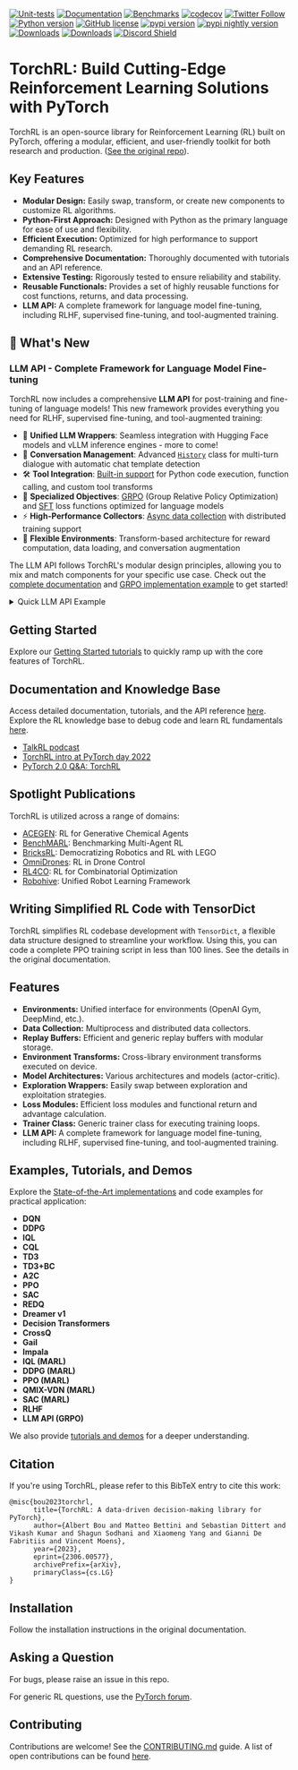 [![Unit-tests](https://github.com/pytorch/rl/actions/workflows/test-linux.yml/badge.svg)](https://github.com/pytorch/rl/actions/workflows/test-linux.yml)
[![Documentation](https://img.shields.io/badge/Documentation-blue.svg)](https://pytorch.org/rl/)
[![Benchmarks](https://img.shields.io/badge/Benchmarks-blue.svg)](https://pytorch.github.io/rl/dev/bench/)
[![codecov](https://codecov.io/gh/pytorch/rl/branch/main/graph/badge.svg?token=HcpK1ILV6r)](https://codecov.io/gh/pytorch/rl)
[![Twitter Follow](https://img.shields.io/twitter/follow/torchrl1?style=social)](https://twitter.com/torchrl1)
[![Python version](https://img.shields.io/pypi/pyversions/torchrl.svg)](https://www.python.org/downloads/)
[![GitHub license](https://img.shields.io/badge/license-MIT-blue.svg)](https://github.com/pytorch/rl/blob/main/LICENSE)
<a href="https://pypi.org/project/torchrl"><img src="https://img.shields.io/pypi/v/torchrl" alt="pypi version"></a>
<a href="https://pypi.org/project/torchrl-nightly"><img src="https://img.shields.io/pypi/v/torchrl-nightly?label=nightly" alt="pypi nightly version"></a>
[![Downloads](https://static.pepy.tech/personalized-badge/torchrl?period=total&units=international_system&left_color=blue&right_color=orange&left_text=Downloads)](https://pepy.tech/project/torchrl)
[![Downloads](https://static.pepy.tech/personalized-badge/torchrl-nightly?period=total&units=international_system&left_color=blue&right_color=orange&left_text=Downloads%20(nightly))](https://pepy.tech/project/torchrl-nightly)
[![Discord Shield](https://dcbadge.vercel.app/api/server/cZs26Qq3Dd)](https://discord.gg/cZs26Qq3Dd)

# TorchRL: Build Cutting-Edge Reinforcement Learning Solutions with PyTorch

TorchRL is an open-source library for Reinforcement Learning (RL) built on PyTorch, offering a modular, efficient, and user-friendly toolkit for both research and production. ([See the original repo](https://github.com/pytorch/rl)).

## Key Features

*   **Modular Design:** Easily swap, transform, or create new components to customize RL algorithms.
*   **Python-First Approach:** Designed with Python as the primary language for ease of use and flexibility.
*   **Efficient Execution:** Optimized for high performance to support demanding RL research.
*   **Comprehensive Documentation:** Thoroughly documented with tutorials and an API reference.
*   **Extensive Testing:** Rigorously tested to ensure reliability and stability.
*   **Reusable Functionals:** Provides a set of highly reusable functions for cost functions, returns, and data processing.
*   **LLM API:** A complete framework for language model fine-tuning, including RLHF, supervised fine-tuning, and tool-augmented training.

## 🚀 What's New

### LLM API - Complete Framework for Language Model Fine-tuning

TorchRL now includes a comprehensive **LLM API** for post-training and fine-tuning of language models! This new framework provides everything you need for RLHF, supervised fine-tuning, and tool-augmented training:

- 🤖 **Unified LLM Wrappers**: Seamless integration with Hugging Face models and vLLM inference engines - more to come!
- 💬 **Conversation Management**: Advanced [`History`](torchrl/data/llm/history.py) class for multi-turn dialogue with automatic chat template detection
- 🛠️ **Tool Integration**: [Built-in support](torchrl/envs/llm/transforms/) for Python code execution, function calling, and custom tool transforms
- 🎯 **Specialized Objectives**: [GRPO](torchrl/objectives/llm/grpo.py) (Group Relative Policy Optimization) and [SFT](torchrl/objectives/llm/sft.py) loss functions optimized for language models
- ⚡ **High-Performance Collectors**: [Async data collection](torchrl/collectors/llm/) with distributed training support
- 🔄 **Flexible Environments**: Transform-based architecture for reward computation, data loading, and conversation augmentation

The LLM API follows TorchRL's modular design principles, allowing you to mix and match components for your specific use case. Check out the [complete documentation](https://pytorch.org/rl/main/reference/llms.html) and [GRPO implementation example](https://github.com/pytorch/rl/tree/main/sota-implementations/grpo) to get started!

<details>
  <summary>Quick LLM API Example</summary>

```python
from torchrl.envs.llm import ChatEnv
from torchrl.modules.llm import TransformersWrapper
from torchrl.objectives.llm import GRPOLoss
from torchrl.collectors.llm import LLMCollector

# Create environment with Python tool execution
env = ChatEnv(
    tokenizer=tokenizer,
    system_prompt="You are an assistant that can execute Python code.",
    batch_size=[1]
).append_transform(PythonInterpreter())

# Wrap your language model
llm = TransformersWrapper(
    model=model,
    tokenizer=tokenizer,
    input_mode="history"
)

# Set up GRPO training
loss_fn = GRPOLoss(llm, critic, gamma=0.99)
collector = LLMCollector(env, llm, frames_per_batch=100)

# Training loop
for data in collector:
    loss = loss_fn(data)
    loss.backward()
    optimizer.step()
```

</details>


## Getting Started

Explore our [Getting Started tutorials](https://pytorch.org/rl/stable/index.html#getting-started) to quickly ramp up with the core features of TorchRL.

## Documentation and Knowledge Base

Access detailed documentation, tutorials, and the API reference [here](https://pytorch.org/rl/).  Explore the RL knowledge base to debug code and learn RL fundamentals [here](https://pytorch.org/rl/stable/reference/knowledge_base.html).

*   [TalkRL podcast](https://www.talkrl.com/episodes/vincent-moens-on-torchrl)
*   [TorchRL intro at PyTorch day 2022](https://youtu.be/cIKMhZoykEE)
*   [PyTorch 2.0 Q&A: TorchRL](https://www.youtube.com/live/myEfUoYrbts?feature=share)

## Spotlight Publications

TorchRL is utilized across a range of domains:

*   [ACEGEN](https://pubs.acs.org/doi/10.1021/acs.jcim.4c00895): RL for Generative Chemical Agents
*   [BenchMARL](https://www.jmlr.org/papers/v25/23-1612.html): Benchmarking Multi-Agent RL
*   [BricksRL](https://arxiv.org/abs/2406.17490): Democratizing Robotics and RL with LEGO
*   [OmniDrones](https://ieeexplore.ieee.org/abstract/document/10409589): RL in Drone Control
*   [RL4CO](https://arxiv.org/abs/2306.17100): RL for Combinatorial Optimization
*   [Robohive](https://proceedings.neurips.cc/paper_files/paper/2023/file/8a84a4341c375b8441b36836bb343d4e-Paper-Datasets_and_Benchmarks.pdf): Unified Robot Learning Framework

## Writing Simplified RL Code with TensorDict

TorchRL simplifies RL codebase development with `TensorDict`, a flexible data structure designed to streamline your workflow. Using this, you can code a complete PPO training script in less than 100 lines. See the details in the original documentation.

## Features

*   **Environments:** Unified interface for environments (OpenAI Gym, DeepMind, etc.).
*   **Data Collection:** Multiprocess and distributed data collectors.
*   **Replay Buffers:** Efficient and generic replay buffers with modular storage.
*   **Environment Transforms:** Cross-library environment transforms executed on device.
*   **Model Architectures:** Various architectures and models (actor-critic).
*   **Exploration Wrappers:** Easily swap between exploration and exploitation strategies.
*   **Loss Modules:** Efficient loss modules and functional return and advantage calculation.
*   **Trainer Class:** Generic trainer class for executing training loops.
*   **LLM API:** A complete framework for language model fine-tuning, including RLHF, supervised fine-tuning, and tool-augmented training.

## Examples, Tutorials, and Demos

Explore the [State-of-the-Art implementations](https://github.com/pytorch/rl/blob/main/sota-implementations/) and code examples for practical application:

*   **DQN**
*   **DDPG**
*   **IQL**
*   **CQL**
*   **TD3**
*   **TD3+BC**
*   **A2C**
*   **PPO**
*   **SAC**
*   **REDQ**
*   **Dreamer v1**
*   **Decision Transformers**
*   **CrossQ**
*   **Gail**
*   **Impala**
*   **IQL (MARL)**
*   **DDPG (MARL)**
*   **PPO (MARL)**
*   **QMIX-VDN (MARL)**
*   **SAC (MARL)**
*   **RLHF**
*   **LLM API (GRPO)**

We also provide [tutorials and demos](https://pytorch.org/rl/stable#tutorials) for a deeper understanding.

## Citation

If you're using TorchRL, please refer to this BibTeX entry to cite this work:
```
@misc{bou2023torchrl,
      title={TorchRL: A data-driven decision-making library for PyTorch}, 
      author={Albert Bou and Matteo Bettini and Sebastian Dittert and Vikash Kumar and Shagun Sodhani and Xiaomeng Yang and Gianni De Fabritiis and Vincent Moens},
      year={2023},
      eprint={2306.00577},
      archivePrefix={arXiv},
      primaryClass={cs.LG}
}
```

## Installation

Follow the installation instructions in the original documentation.

## Asking a Question

For bugs, please raise an issue in this repo.

For generic RL questions, use the [PyTorch forum](https://discuss.pytorch.org/c/reinforcement-learning/6).

## Contributing

Contributions are welcome! See the [CONTRIBUTING.md](https://github.com/pytorch/rl/blob/main/CONTRIBUTING.md) guide. A list of open contributions can be found [here](https://github.com/pytorch/rl/issues/509).